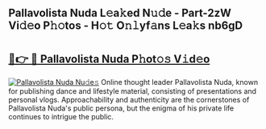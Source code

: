 ## Pallavolista Nuda L𝚎a𝚔ed N𝚞𝚍e - Part-2zW Vi𝚍𝚎o P𝚑𝚘tos - H𝚘𝚝 O𝚗𝚕yf𝚊ns L𝚎a𝚔s nb6gD

# <h2><a href="http://kf1tu9.oniu.top/?m=Pallavolista+Nuda">🔗👉 🔴 Pallavolista Nuda P𝚑ot𝚘𝚜 V𝚒d𝚎o</a></h2>

[![Pallavolista Nuda Nu𝚍e𝚜](https://i.imgur.com/0qMVB7G.gif)](http://kf1tu9.oniu.top/?m=Pallavolista+Nuda)
Online thought leader Pallavolista Nuda, known for publishing dance and lifestyle material, consisting of presentations and personal vlogs. Approachability and authenticity are the cornerstones of Pallavolista Nuda's public persona, but the enigma of his private life continues to intrigue the public.  
